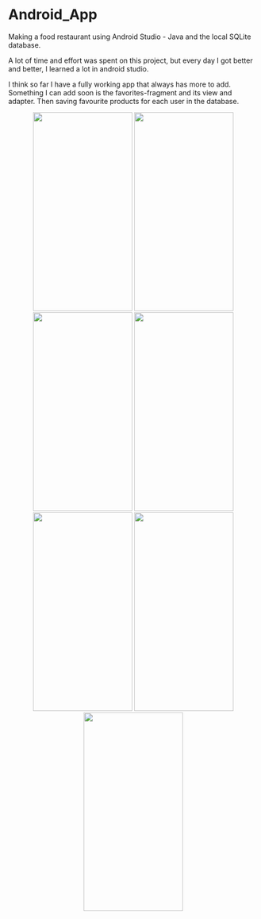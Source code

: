 # Android_App
Making a food restaurant using Android Studio - Java and the local SQLite database.

A lot of time and effort was spent on this project,
but every day I got better and better, I learned a lot in android studio.

I think so far I have a fully working app that always has more to add.
Something I can add soon is the favorites-fragment and its view and adapter. 
Then saving favourite products for each user in the database.

<p align="center">
<img src="https://user-images.githubusercontent.com/104200628/206855659-d1cffa5e-792c-49af-b402-12e0439daf1d.jpg" width="200" height="400" />
  
<img src="https://user-images.githubusercontent.com/104200628/206855658-bcbe4887-369b-4b68-8cd9-dd6b8c7307d7.jpg" width="200" height="400" />
  
<img src="https://user-images.githubusercontent.com/104200628/206855656-83398f17-1dbe-4957-b8d9-932474e46939.jpg" width="200" height="400" />
  
<img src="https://user-images.githubusercontent.com/104200628/206856432-708fa20e-69f3-4a68-bf5c-40b41558c725.jpg" width="200" height="400" />

<img src="https://user-images.githubusercontent.com/104200628/206855657-44c309a0-fb8e-4967-ab32-935248aced7d.jpg" width="200" height="400" />

<img src="https://user-images.githubusercontent.com/104200628/206856439-61e54f69-6472-4b96-9ceb-be022807100b.jpg" width="200" height="400" />

<img src="https://user-images.githubusercontent.com/104200628/206856233-cd628a23-fee9-45a2-a94a-dba89e97dd83.jpg" width="200" height="400" />
</p>

